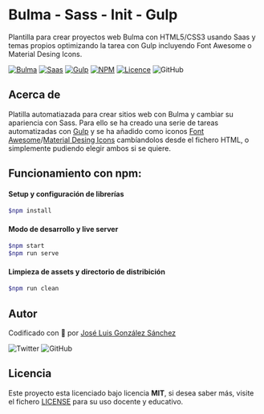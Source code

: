 # Bulma - Sass - Init - Gulp

Plantilla para crear proyectos web Bulma con HTML5/CSS3 usando Saas y temas propios optimizando la tarea con Gulp incluyendo Font Awesome o Material Desing Icons.

[![Bulma](https://img.shields.io/badge/Bulma-%20Ready-00d1b2)](https://bulma.io/made-with-bulma/)
[![Saas](https://img.shields.io/badge/Sass-%20Ready-ff69b4)](https://sass-lang.com/)
[![Gulp](https://img.shields.io/badge/Gulp-%20Ready-cf4647)](https://gulpjs.com/)
[![NPM](https://img.shields.io/badge/NPM-%20Ready-CE0000)](https://www.npmjs.com/package/bulma-sass-init-gulp)
[![Licence](https://img.shields.io/github/license/joseluisgs/bulma-sass-init-gulp)](./LICENSE)
![GitHub](https://img.shields.io/github/last-commit/joseluisgs/bulma-sass-init-gulp)

## Acerca de

Platilla automatiazada para crear sitios web con Bulma y cambiar su apariencia con Sass. Para ello se ha creado una serie de tareas automatizadas con [Gulp](https://gulpjs.com/) y se ha añadido como iconos [Font Awesome](https://fontawesome.com/)/[Material Desing Icons](https://materialdesignicons.com/) cambíandolos desde el fichero HTML, o simplemente pudiendo elegir ambos si se quiere.

## Funcionamiento con npm:

#### Setup y configuración de librerías

```bash
$npm install
```

#### Modo de desarrollo y live server

```bash
$npm start
$npm run serve
```

#### Limpieza de assets y directorio de distribición

```bash
$npm run clean
```

## Autor

Codificado con :sparkling_heart: por [José Luis González Sánchez](https://twitter.com/joseluisgonsan)

![Twitter](https://img.shields.io/twitter/follow/joseluisgonsan?style=social) ![GitHub](https://img.shields.io/github/followers/joseluisgs?style=social)

## Licencia

Este proyecto esta licenciado bajo licencia **MIT**, si desea saber más, visite el fichero [LICENSE](./LICENSE) para su uso docente y educativo.
